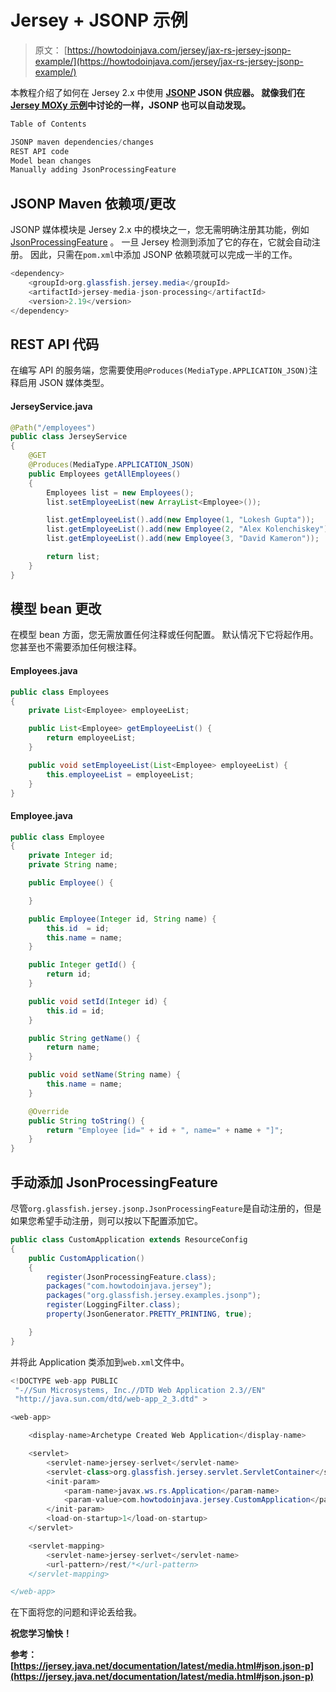 # Jersey + JSONP 示例

> 原文： [https://howtodoinjava.com/jersey/jax-rs-jersey-jsonp-example/](https://howtodoinjava.com/jersey/jax-rs-jersey-jsonp-example/)

本教程介绍了如何在 Jersey 2.x 中使用 **[JSONP](https://en.wikipedia.org/wiki/JSONP) JSON 供应器。 就像我们在 [Jersey MOXy 示例](//howtodoinjava.com/jersey/jax-rs-jersey-moxy-json-example/)中讨论的一样，JSONP 也可以自动发现。**

```java
Table of Contents

JSONP maven dependencies/changes
REST API code
Model bean changes
Manually adding JsonProcessingFeature
```

## JSONP Maven 依赖项/更改

JSONP 媒体模块是 Jersey 2.x 中的模块之一，您无需明确注册其功能，例如 [JsonProcessingFeature](https://jersey.java.net/apidocs/2.0/jersey/org/glassfish/jersey/jsonp/JsonProcessingFeature.html) 。 一旦 Jersey 检测到添加了它的存在，它就会自动注册。 因此，只需在`pom.xml`中添加 JSONP 依赖项就可以完成一半的工作。

```java
<dependency>
	<groupId>org.glassfish.jersey.media</groupId>
	<artifactId>jersey-media-json-processing</artifactId>
	<version>2.19</version>
</dependency>

```

## REST API 代码

在编写 API 的服务端，您需要使用`@Produces(MediaType.APPLICATION_JSON)`注释启用 JSON 媒体类型。

#### JerseyService.java

```java
@Path("/employees")
public class JerseyService 
{
	@GET
	@Produces(MediaType.APPLICATION_JSON)
	public Employees getAllEmployees() 
	{
		Employees list = new Employees();
		list.setEmployeeList(new ArrayList<Employee>());

		list.getEmployeeList().add(new Employee(1, "Lokesh Gupta"));
		list.getEmployeeList().add(new Employee(2, "Alex Kolenchiskey"));
		list.getEmployeeList().add(new Employee(3, "David Kameron"));

		return list;
	}
}	

```

## 模型 bean 更改

在模型 bean 方面，您无需放置任何注释或任何配置。 默认情况下它将起作用。 您甚至也不需要添加任何根注释。

#### Employees.java

```java
public class Employees 
{
	private List<Employee> employeeList;

	public List<Employee> getEmployeeList() {
		return employeeList;
	}

	public void setEmployeeList(List<Employee> employeeList) {
		this.employeeList = employeeList;
	}
}

```

#### Employee.java

```java
public class Employee 
{
	private Integer id;
	private String name;

	public Employee() {

	}

	public Employee(Integer id, String name) {
		this.id  = id;
		this.name = name;
	}

	public Integer getId() {
		return id;
	}

	public void setId(Integer id) {
		this.id = id;
	}

	public String getName() {
		return name;
	}

	public void setName(String name) {
		this.name = name;
	}

	@Override
	public String toString() {
		return "Employee [id=" + id + ", name=" + name + "]";
	}
}

```

## 手动添加 JsonProcessingFeature

尽管`org.glassfish.jersey.jsonp.JsonProcessingFeature`是自动注册的，但是如果您希望手动注册，则可以按以下配置添加它。

```java
public class CustomApplication extends ResourceConfig 
{
	public CustomApplication() 
	{
		register(JsonProcessingFeature.class);
		packages("com.howtodoinjava.jersey");
		packages("org.glassfish.jersey.examples.jsonp");
		register(LoggingFilter.class);
		property(JsonGenerator.PRETTY_PRINTING, true);

	}
}

```

并将此 Application 类添加到`web.xml`文件中。

```java
<!DOCTYPE web-app PUBLIC
 "-//Sun Microsystems, Inc.//DTD Web Application 2.3//EN"
 "http://java.sun.com/dtd/web-app_2_3.dtd" >

<web-app>

	<display-name>Archetype Created Web Application</display-name>

	<servlet>
		<servlet-name>jersey-serlvet</servlet-name>
		<servlet-class>org.glassfish.jersey.servlet.ServletContainer</servlet-class>
		<init-param>
			<param-name>javax.ws.rs.Application</param-name>
			<param-value>com.howtodoinjava.jersey.CustomApplication</param-value>
		</init-param>
		<load-on-startup>1</load-on-startup>
	</servlet>

	<servlet-mapping>
		<servlet-name>jersey-serlvet</servlet-name>
		<url-pattern>/rest/*</url-pattern>
	</servlet-mapping>

</web-app>

```

在下面将您的问题和评论丢给我。

**祝您学习愉快！**

**参考： [https://jersey.java.net/documentation/latest/media.html#json.json-p](https://jersey.java.net/documentation/latest/media.html#json.json-p)**